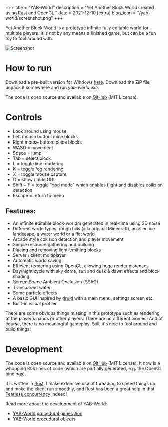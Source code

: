 +++
title = "YAB-World"
description = "Yet Another Block World created using Rust and OpenGL."
date = 2021-12-10
[extra]
blog_icon = "/yab-world/screenshot.png"
+++

Yet Another Block-World is a prototype infinite fully editable world for multiple players. It is not by any means a finished game, but can be a fun toy to fool around with.

![Screenshot](/yab-world/screenshot.png)

# How to run

Download a pre-built version for Windows [here](https://github.com/grunnt/yab-world/releases). Download the ZIP file, unpack it somewhere and run *yab-world.exe*.

The code is open source and available on [GitHub](https://github.com/grunnt/yab-world) (MIT License).

# Controls

- Look around using mouse
- Left mouse button: mine blocks
- Right mouse button: place blocks
- WASD = movement
- Space = jump
- Tab = select block
- L = toggle line rendering
- K = toggle fog rendering
- X = toggle mouse capture
- G = show / hide GUI
- Shift + F = toggle "god mode" which enables flight and disables collision detection
- Escape = return to menu

## Features:
- An infinite editable block-worldm generated in real-time using 3D noise
- Different world types: rough hills (a la original Minecraft), an alien ice landscape, a water world or a flat world
- Arcade style collision detection and player movement
- Simple resource gathering and building
- Placing and removing light-emitting blocks
- Server / client multiplayer
- Automatic world saving
- Efficient rendering using OpenGL, allowing huge render distances
- Day/night cycle with sky dome, sun and dusk & dawn effects and block shading
- Screen Space Ambient Occlusion (SSAO)
- Transparent water
- Some particle effects
- A basic GUI inspired by [druid](https://docs.rs/druid/latest/druid) with a main menu, settings screen etc.
- Built-in visual profiler

There are some obvious things missing in this prototype such as rendering of the player's hands or other players. There are no different biomes. And of course, there is no meaningful gameplay. Still, it's nice to fool around and build things!

# Development

The code is open source and available on [GitHub](https://github.com/grunnt/yab-world) (MIT License). It now is a whopping 80k lines of code (which are partially generated, e.g. the OpenGL bindings).

It is written in [Rust](https://www.rust-lang.org). I make extensive use of threading to speed things up and make the client run smoothly, and Rust has been a great help in that. [Fearless concurrency](https://doc.rust-lang.org/book/ch16-00-concurrency.html) indeed!

Read more about the development of YAB-World:
- [YAB-World procedural generation](/blog/yab-world-generation)
- [YAB-World procedural objects](/blog/yab-world-objects)
